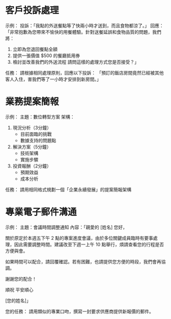 # 客戶投訴處理
示例：
投訴：「我點的外送餐點等了快兩小時才送到，而且食物都涼了。」
回應：「非常抱歉為您帶來不愉快的用餐體驗。針對送餐延誤和食物品質的問題，我們將：
1. 立即為您退回餐點全額
2. 提供一張價值 $500 的餐廳抵用券
3. 檢討並改善我們的外送流程
請問這樣的處理方式您是否接受？」

任務：
請根據相同處理原則，回應以下投訴：
「預訂的飯店房間竟然已經被其他客人入住，害我們等了一小時才安排到新房間。」

# 業務提案簡報
示例：
主題：數位轉型方案
架構：
1. 現況分析（3分鐘）
   - 目前面臨的挑戰
   - 數據支持的問題點
2. 解決方案（5分鐘）
   - 技術架構
   - 實施步驟
3. 投資報酬（2分鐘）
   - 預期效益
   - 成本分析

任務：
請用相同格式規劃一個「企業永續發展」的提案簡報架構

# 專業電子郵件溝通
示例：
主題：會議時間調整通知
內容：「親愛的 [姓名] 您好，

關於原定於本週五下午 2 點的專案進度會議，由於多位關鍵成員臨時有要事處理，因此需要調整時間。建議改至下週一上午 10 點舉行，煩請查看您的行程是否方便與會。

如果時間可以配合，請回覆確認。若有困難，也請提供您方便的時段，我們會再協調。

謝謝您的配合！

順祝 平安順心

[您的姓名]」

您的任務：
請用類似的專業口吻，撰寫一封要求供應商提供新報價的郵件。
